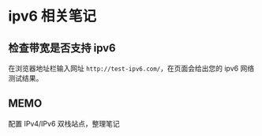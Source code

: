 # ipv6 相关笔记

## 检查带宽是否支持 ipv6

在浏览器地址栏输入网址 `http://test-ipv6.com/`，在页面会给出您的 ipv6 网络测试结果。

## MEMO

配置 IPv4/IPv6 双栈站点，整理笔记




